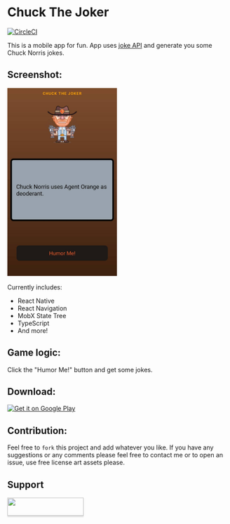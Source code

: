# Chuck The Joker

[![CircleCI](https://circleci.com/gh/infinitered/ignite.svg?style=svg)](https://circleci.com/gh/infinitered/ignite)

This is a mobile app for fun. App uses [joke API](https://api.chucknorris.io/) and generate you some Chuck Norris jokes.

## Screenshot:
<img src="assets/chuck-demo.jpeg" width ="250"/>

Currently includes:

- React Native
- React Navigation
- MobX State Tree
- TypeScript
- And more!

## Game logic:
Click the "Humor Me!" button and get some jokes.

## Download:
<a href='https://play.google.com/store/apps/details?id=com.chuckthejoker' target="_blank">
  <img width="200px" alt='Get it on Google Play' src='https://play.google.com/intl/en_us/badges/images/generic/en_badge_web_generic.png' />
</a>

## Contribution:
Feel free to `fork` this project and add whatever you like. If you have any suggestions or any comments please feel free to contact me or to open an issue, use free license art assets please.

## Support
<a href="https://www.buymeacoffee.com/mthnglac" target="_blank" rel="noreferrer noopener">
  <img src="https://www.buymeacoffee.com/assets/img/custom_images/orange_img.png" style="height: 41px !important;width: 174px !important;box-shadow: 0px 3px 2px 0px rgba(190, 190, 190, 0.5) !important;-webkit-box-shadow: 0px 3px 2px 0px rgba(190, 190, 190, 0.5) !important;" />
</a>
